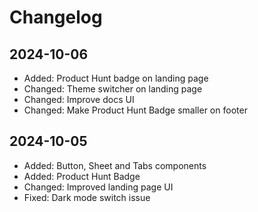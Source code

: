 # Changelog

## 2024-10-06

- Added: Product Hunt badge on landing page
- Changed: Theme switcher on landing page
- Changed: Improve docs UI
- Changed: Make Product Hunt Badge smaller on footer

## 2024-10-05

- Added: Button, Sheet and Tabs components
- Added: Product Hunt Badge
- Changed: Improved landing page UI
- Fixed: Dark mode switch issue
